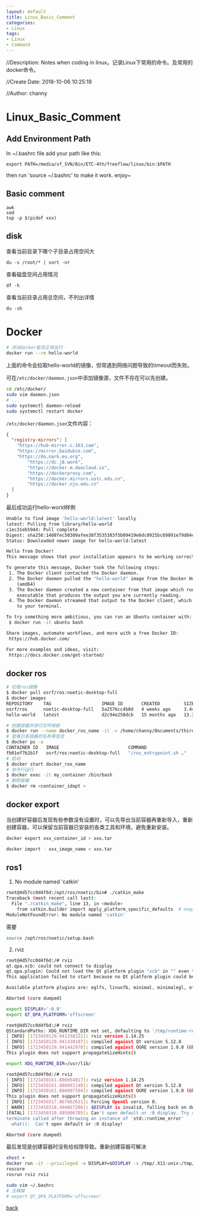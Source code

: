 ```yaml
---
layout: default
title: Linux_Basic_Comment
categories:
- Linux
tags:
- Linux
- Command
---
```

//Description: Notes when coding in linux。记录Linux下常用的命令。及常用的docker命令。

//Create Date: 2018-10-06 10:25:19

//Author: channy

# Linux_Basic_Comment

## Add Environment Path

In ~/.bashrc file add your path like this:

```
export PATH=/media/sf_SVN/Bin/ETC-4th/freeflow/linux/bin:$PATH
```

then run 'source ~/.bashrc' to make it work. enjoy~

## Basic comment

```shell
awk
sed
top -p $(pidof xxx)
```

## disk

查看当前目录下哪个子目录占用空间大

```
du -s /root/* | sort -nr
```

查看磁盘空间占用情况

```
df -h
```

查看当前目录占用总空间，不列出详情

```
du -sh
```

# Docker
```sh
# 测试docker能否正常运行
docker run --rm hello-world
```
上面的命令会拉取hello-world的镜像，但常遇到网络问题导致的timeout而失败。

可在`/etc/docker/daemon.json`中添加镜像源，文件不存在可以先创建。
```sh
cd /etc/docker/
sudo vim daemon.json 
# ...
sudo systemctl daemon-reload
sudo systemctl restart docker
```

`/etc/docker/daemon.json`文件内容：
```json
{
  "registry-mirrors": [
    "https://hub-mirror.c.163.com",
    "https://mirror.baidubce.com",
    "https://do.nark.eu.org",
        "https://dc.j8.work",
        "https://docker.m.daocloud.io",
        "https://dockerproxy.com",
        "https://docker.mirrors.ustc.edu.cn",
        "https://docker.nju.edu.cn"
  ]
}
```

最后成功运行hello-world样例
```sh
Unable to find image 'hello-world:latest' locally
latest: Pulling from library/hello-world
c1ec31eb5944: Pull complete 
Digest: sha256:1408fec50309afee38f3535383f5b09419e6dc0925bc69891e79d84cc4cdcec6
Status: Downloaded newer image for hello-world:latest

Hello from Docker!
This message shows that your installation appears to be working correctly.

To generate this message, Docker took the following steps:
 1. The Docker client contacted the Docker daemon.
 2. The Docker daemon pulled the "hello-world" image from the Docker Hub.
    (amd64)
 3. The Docker daemon created a new container from that image which runs the
    executable that produces the output you are currently reading.
 4. The Docker daemon streamed that output to the Docker client, which sent it
    to your terminal.

To try something more ambitious, you can run an Ubuntu container with:
 $ docker run -it ubuntu bash

Share images, automate workflows, and more with a free Docker ID:
 https://hub.docker.com/

For more examples and ideas, visit:
 https://docs.docker.com/get-started/
```

## docker ros

```sh
# 拉取ros镜像
$ docker pull osrf/ros:noetic-desktop-full
$ docker images
REPOSITORY    TAG                   IMAGE ID       CREATED         SIZE
osrf/ros      noetic-desktop-full   5a2576cc4b0d   4 weeks ago     3.44GB
hello-world   latest                d2c94e258dcb   15 months ago   13.3kB

# 创建容器并进行文件映射
$ docker run --name docker_ros_name -it -v /home/channy/Documents/thirdlibs/ros_workspace:/home osrf/ros:noetic-desktop-full
# 查看已有容器的名称等信息
$ docker ps -a
CONTAINER ID   IMAGE                          COMMAND                  CREATED              STATUS          PORTS     NAMES
fb01ef7b2b1f   osrf/ros:noetic-desktop-full   "/ros_entrypoint.sh …"   About a minute ago   Up 23 seconds             docker_ros_name
# 启动
$ docker start docker_ros_name
# 命令行运行
$ docker exec -it my_container /bin/bash
# 删除容器
$ docker rm <container_idapt >
```

## docker export 
当创建好容器后发现有些参数没有设置时，可以先导出当前容器再重新导入，重新创建容器，可以保留当前容器已安装的各类工具和环境，避免重新安装。
```sh
docker export xxx_container_id > xxx.tar

docker import - xxx_image_name < xxx.tar
```

## ros1
1. No module named 'catkin'
```sh
root@4d57cc0d4f6d:/opt/ros/noetic/bin# ./catkin_make
Traceback (most recent call last):
  File "./catkin_make", line 13, in <module>
    from catkin.builder import apply_platform_specific_defaults  # noqa: E402
ModuleNotFoundError: No module named 'catkin'
```

需要
```sh
source /opt/ros/noetic/setup.bash
```

2. rviz
```sh
root@4d57cc0d4f6d:/# rviz
qt.qpa.xcb: could not connect to display 
qt.qpa.plugin: Could not load the Qt platform plugin "xcb" in "" even though it was found.
This application failed to start because no Qt platform plugin could be initialized. Reinstalling the application may fix this problem.

Available platform plugins are: eglfs, linuxfb, minimal, minimalegl, offscreen, vnc, xcb.

Aborted (core dumped)
```

```sh
export DISPLAY=':0.0'
export QT_QPA_PLATFORM='offscreen'
```

```sh
root@4d57cc0d4f6d:/# rviz
QStandardPaths: XDG_RUNTIME_DIR not set, defaulting to '/tmp/runtime-root'
[ INFO] [1723450129.941338222]: rviz version 1.14.25
[ INFO] [1723450129.941430107]: compiled against Qt version 5.12.8
[ INFO] [1723450129.941442978]: compiled against OGRE version 1.9.0 (Ghadamon)
This plugin does not support propagateSizeHints()
```

```sh
export XDG_RUNTIME_DIR=/usr/lib/
```

```sh
root@4d57cc0d4f6d:/# rviz
[ INFO] [1723450161.886054817]: rviz version 1.14.25
[ INFO] [1723450161.886091140]: compiled against Qt version 5.12.8
[ INFO] [1723450161.886097594]: compiled against OGRE version 1.9.0 (Ghadamon)
This plugin does not support propagateSizeHints()
[ INFO] [1723450317.867662631]: Forcing OpenGl version 0.
[ WARN] [1723450318.494867208]: $DISPLAY is invalid, falling back on default :0
[FATAL] [1723450318.495006705]: Can't open default or :0 display. Try setting DISPLAY environment variable.
terminate called after throwing an instance of 'std::runtime_error'
  what():  Can't open default or :0 display!

Aborted (core dumped)
```

最后发现是创建容器时没有给权限导致。重新创建容器可解决

```sh
xhost +
docker run -it --privileged -e DISPLAY=$DISPLAY -v /tmp/.X11-unix:/tmp/.X11-unix -v /dev:/dev osrf/ros:noetic-desktop-full
roscore
rosrun rviz rviz
```

```sh
sudo vim ~/.bashrc
# 注释掉
# export QT_QPA_PLATFORM='offscreen'
```

[back](./)
